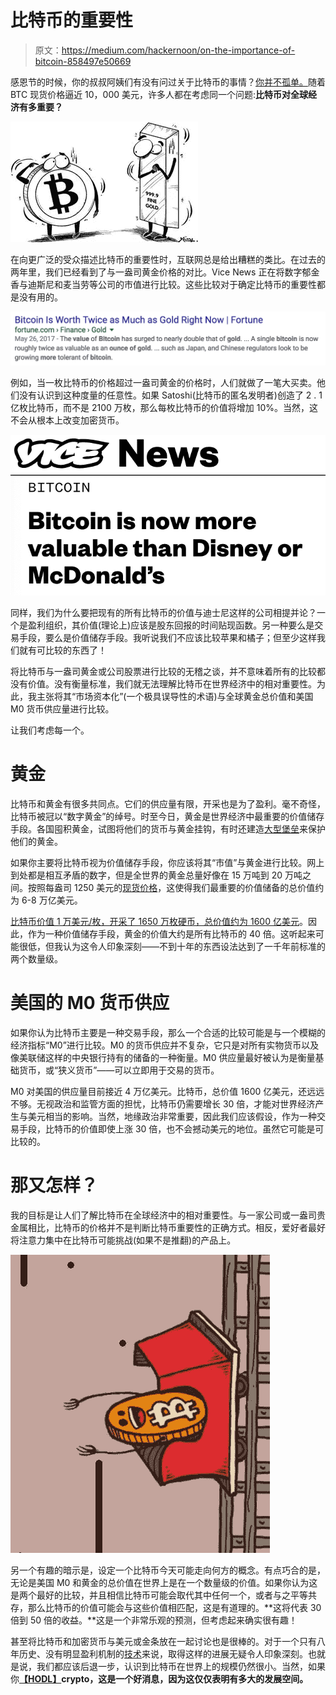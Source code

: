 # 比特币的重要性

> 原文：<https://medium.com/hackernoon/on-the-importance-of-bitcoin-858497e50669>

感恩节的时候，你的叔叔阿姨们有没有问过关于比特币的事情？[你并不孤单。](https://www.marketwatch.com/story/how-to-talk-to-your-family-about-bitcoin-at-thanksgiving-dinner-2017-11-20)随着 BTC 现货价格逼近 10，000 美元，许多人都在考虑同一个问题:**比特币对全球经济有多重要？**

![](img/1b3c3950947851bd9b528b217584717f.png)

在向更广泛的受众描述比特币的重要性时，互联网总是给出糟糕的类比。在过去的两年里，我们已经看到了与一盎司黄金价格的对比。Vice News 正在将数字郁金香与迪斯尼和麦当劳等公司的市值进行比较。这些比较对于确定比特币的重要性都是没有用的。

![](img/9785965abf6638e49282e8f6b4a62586.png)

例如，当一枚比特币的价格超过一盎司黄金的价格时，人们就做了一笔大买卖。他们没有认识到这种度量的任意性。如果 Satoshi(比特币的匿名发明者)创造了 2 . 1 亿枚比特币，而不是 2100 万枚，那么每枚比特币的价值将增加 10%。当然，这不会从根本上改变加密货币。

![](img/32401a48f334fe8ea626658304b4a98c.png)

同样，我们为什么要把现有的所有比特币的价值与迪士尼这样的公司相提并论？一个是盈利组织，其价值(理论上)应该是股东回报的时间贴现函数。另一种要么是交易手段，要么是价值储存手段。我听说我们不应该比较苹果和橘子；但至少这样我们就有可比较的东西了！

将比特币与一盎司黄金或公司股票进行比较的无稽之谈，并不意味着所有的比较都没有价值。没有衡量标准，我们就无法理解比特币在世界经济中的相对重要性。为此，我主张将其“市场资本化”(一个极具误导性的术语)与全球黄金总价值和美国 M0 货币供应量进行比较。

让我们考虑每一个。

# **黄金**

比特币和黄金有很多共同点。它们的供应量有限，开采也是为了盈利。毫不奇怪，比特币被冠以“数字黄金”的绰号。时至今日，黄金是世界经济中最重要的价值储存手段。各国囤积黄金，试图将他们的货币与黄金挂钩，有时还建造[大型堡垒](https://en.wikipedia.org/wiki/Fort_Knox)来保护他们的黄金。

如果你主要将比特币视为价值储存手段，你应该将其“市值”与黄金进行比较。网上到处都是相互矛盾的数字，但是全世界的黄金总量好像在 15 万吨到 20 万吨之间。按照每盎司 1250 美元的[现货价格](https://www.bloomberg.com/quote/GC1:COM)，这使得我们最重要的价值储备的总价值约为 6-8 万亿美元。

[比特币价值 1 万美元/枚，开采了 1650 万枚硬币，总价值约为 1600 亿美元](https://coinmarketcap.com/)。因此，作为一种价值储存手段，黄金的价值大约是所有比特币的 40 倍。这听起来可能很低，但我认为这令人印象深刻——不到十年的东西设法达到了一千年前标准的两个数量级。

# 美国的 M0 货币供应

如果你认为比特币主要是一种交易手段，那么一个合适的比较可能是与一个模糊的经济指标“M0”进行比较。M0 的货币供应并不复杂，它只是对所有实物货币以及像美联储这样的中央银行持有的储备的一种衡量。M0 供应量最好被认为是衡量基础货币，或“狭义货币”——可以立即用于交易的货币。

M0 对美国的供应量目前接近 4 万亿美元。比特币，总价值 1600 亿美元，还远远不够。无视政治和监管方面的担忧，比特币仍需要增长 30 倍，才能对世界经济产生与美元相当的影响。当然，地缘政治非常重要，因此我们应该假设，作为一种交易手段，比特币的价值即使上涨 30 倍，也不会撼动美元的地位。虽然它可能是可比较的。

# **那又怎样？**

我的目标是让人们了解比特币在全球经济中的相对重要性。与一家公司或一盎司贵金属相比，比特币的价格并不是判断比特币重要性的正确方式。相反，爱好者最好将注意力集中在比特币可能挑战(如果不是推翻)的产品上。

![](img/6a9e35ef9545a6cada0398723b183468.png)

另一个有趣的暗示是，设定一个比特币今天可能走向何方的概念。有点巧合的是，无论是美国 M0 和黄金的总价值在世界上是在一个数量级的价值。如果你认为这是两个最好的比较，并且相信比特币可能会取代其中任何一个，或者与之平等共存，那么比特币的价值可能会与这些价值相匹配，这是有道理的。**这将代表 30 倍到 50 倍的收益。**这是一个非常乐观的预测，但考虑起来确实很有趣！

甚至将比特币和加密货币与美元或金条放在一起讨论也是很棒的。对于一个只有八年历史、没有明显盈利机制的[技术](https://hackernoon.com/tagged/technology)来说，取得这样的进展无疑令人印象深刻。也就是说，我们都应该后退一步，认识到比特币在世界上的规模仍然很小。当然，如果你[**【HODL】**](https://coinsutra.com/hodl-popular-cryptocurrency-terms/)**crypto，这是一个好消息，因为这仅仅表明有多大的发展空间。**